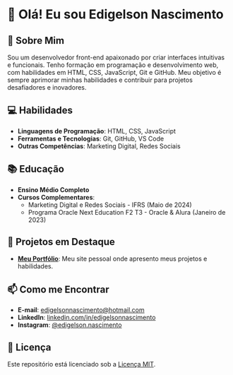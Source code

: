 # 👋 Olá! Eu sou Edigelson Nascimento

## 🚀 Sobre Mim

Sou um desenvolvedor front-end apaixonado por criar interfaces intuitivas e funcionais. Tenho formação em programação e desenvolvimento web, com habilidades em HTML, CSS, JavaScript, Git e GitHub. Meu objetivo é sempre aprimorar minhas habilidades e contribuir para projetos desafiadores e inovadores.

## 💻 Habilidades

- **Linguagens de Programação**: HTML, CSS, JavaScript
- **Ferramentas e Tecnologias**: Git, GitHub, VS Code
- **Outras Competências**: Marketing Digital, Redes Sociais

## 📚 Educação

- **Ensino Médio Completo**
- **Cursos Complementares**:
  - Marketing Digital e Redes Sociais - IFRS (Maio de 2024)
  - Programa Oracle Next Education F2 T3 - Oracle & Alura (Janeiro de 2023)

## 🌟 Projetos em Destaque

- [**Meu Portfólio**](https://edigelson-nascimento.github.io/portfolio): Meu site pessoal onde apresento meus projetos e habilidades.

## 📫 Como me Encontrar

- **E-mail**: edigelsonnascimento@hotmail.com
- **LinkedIn**: [linkedin.com/in/edigelsonnascimento](https://www.linkedin.com/in/edigelsonnascimento)
- **Instagram**: [@edigelson.nascimento](https://www.instagram.com/edigelson.nascimento)

## 📝 Licença

Este repositório está licenciado sob a [Licença MIT](LICENSE).
